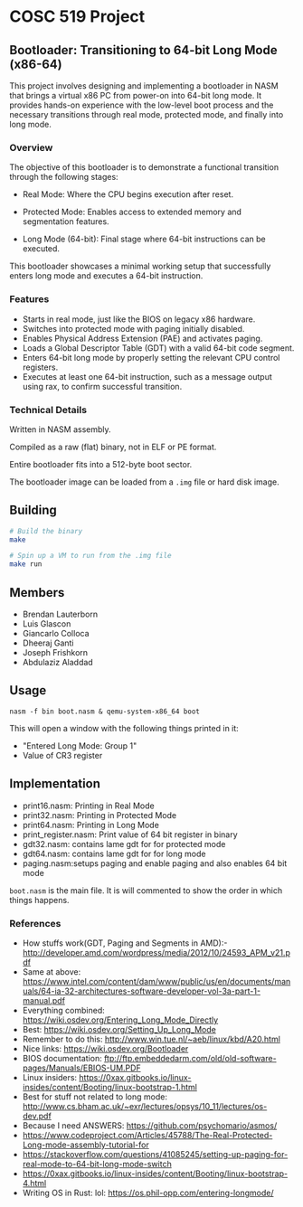 # COSC 519 Project

## Bootloader: Transitioning to 64-bit Long Mode (x86-64)

This project involves designing and implementing a bootloader in NASM that brings a virtual x86 PC from power-on into 64-bit long mode. It provides hands-on experience with the low-level boot process and the necessary transitions through real mode, protected mode, and finally into long mode.

### Overview

The objective of this bootloader is to demonstrate a functional transition through the following stages:

- Real Mode: Where the CPU begins execution after reset.

- Protected Mode: Enables access to extended memory and segmentation features.

- Long Mode (64-bit): Final stage where 64-bit instructions can be executed.

This bootloader showcases a minimal working setup that successfully enters long mode and executes a 64-bit instruction.

### Features

- Starts in real mode, just like the BIOS on legacy x86 hardware.
- Switches into protected mode with paging initially disabled.
- Enables Physical Address Extension (PAE) and activates paging.
- Loads a Global Descriptor Table (GDT) with a valid 64-bit code segment.
- Enters 64-bit long mode by properly setting the relevant CPU control registers.
- Executes at least one 64-bit instruction, such as a message output using rax, to confirm successful transition.

### Technical Details

Written in NASM assembly.

Compiled as a raw (flat) binary, not in ELF or PE format.

Entire bootloader fits into a 512-byte boot sector.

The bootloader image can be loaded from a `.img` file or hard disk image.

## Building

```bash
# Build the binary
make

# Spin up a VM to run from the .img file
make run
```


## Members 
- Brendan Lauterborn
- Luis Glascon
- Giancarlo Colloca
- Dheeraj Ganti
- Joseph Frishkorn
- Abdulaziz Aladdad


## Usage 

```
nasm -f bin boot.nasm & qemu-system-x86_64 boot
```
This will open a window with the following things printed in it:
- "Entered Long Mode: Group 1"
- Value of CR3 register

## Implementation

- print16.nasm: Printing in Real Mode 
- print32.nasm: Printing in Protected Mode
- print64.nasm: Printing in Long Mode 
- print_register.nasm: Print value of 64 bit register in binary
- gdt32.nasm: contains lame gdt for for protected mode
- gdt64.nasm: contains lame gdt for for long mode
- paging.nasm:setups paging and enable paging and also enables 64 bit mode

`boot.nasm` is the main file. It is will commented to show the order in which things happens.  


### References

- How stuffs work(GDT, Paging and Segments in AMD):- http://developer.amd.com/wordpress/media/2012/10/24593_APM_v21.pdf
- Same at above: https://www.intel.com/content/dam/www/public/us/en/documents/manuals/64-ia-32-architectures-software-developer-vol-3a-part-1-manual.pdf
- Everything combined: https://wiki.osdev.org/Entering_Long_Mode_Directly
- Best: https://wiki.osdev.org/Setting_Up_Long_Mode
- Remember to do this: http://www.win.tue.nl/~aeb/linux/kbd/A20.html
- Nice links: https://wiki.osdev.org/Bootloader
- BIOS documentation: ftp://ftp.embeddedarm.com/old/old-software-pages/Manuals/EBIOS-UM.PDF
- Linux insiders: https://0xax.gitbooks.io/linux-insides/content/Booting/linux-bootstrap-1.html
- Best for stuff not related to long mode: http://www.cs.bham.ac.uk/~exr/lectures/opsys/10_11/lectures/os-dev.pdf
- Because I need ANSWERS: https://github.com/psychomario/asmos/
- https://www.codeproject.com/Articles/45788/The-Real-Protected-Long-mode-assembly-tutorial-for
- https://stackoverflow.com/questions/41085245/setting-up-paging-for-real-mode-to-64-bit-long-mode-switch
- https://0xax.gitbooks.io/linux-insides/content/Booting/linux-bootstrap-4.html
- Writing OS in Rust: lol: https://os.phil-opp.com/entering-longmode/ 
